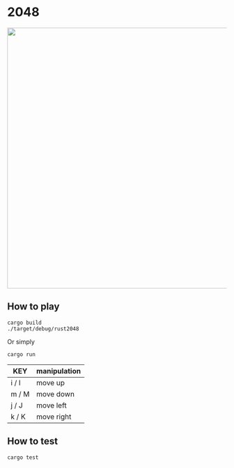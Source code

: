 # 2048

<img src="https://user-images.githubusercontent.com/36184621/52550849-43ec4e00-2e1d-11e9-90b0-2384aab813ca.gif" width="600">

## How to play

```
cargo build
./target/debug/rust2048
```

Or simply

```
cargo run
```

|  KEY  |  manipulation  |
| ---- | ---- |
|  i / I |  move up  |
|  m / M |  move down  |
|  j / J |  move left  |
|  k / K |  move right  |

## How to test

```
cargo test
```
